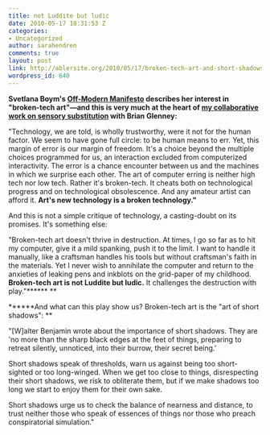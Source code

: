 ```yaml
---
title: not Luddite but ludic
date: 2010-05-17 18:31:53 Z
categories:
- Uncategorized
author: sarahendren
comments: true
layout: post
link: http://ablersite.org/2010/05/17/broken-tech-art-and-short-shadows/
wordpress_id: 640
---
```


**Svetlana Boym's [Off-Modern Manifesto](http://www.svetlanaboym.com/manifesto.htm) describes her interest in "broken-tech art"—and this is very much at the heart of [my collaborative work on sensory substitution](http://www.ablersite.com/2009/11/projects-search-task/) with Brian Glenney:**

"Technology, we are told, is wholly trustworthy, were              it not for the human factor. We seem to have gone full circle: to              be human means to err. Yet, this margin of error is our margin of              freedom. It's a choice beyond the multiple choices programmed for              us, an interaction excluded from computerized interactivity. The error              is a chance encounter between us and the machines in which we surprise              each other. The art of computer erring is neither high tech nor low              tech. Rather it's broken-tech. It cheats both on technological              progress and on technological obsolescence. And any amateur artist              can afford it. **Art's new technology is a broken technology."**

And this is not a simple critique of technology, a casting-doubt on its promises. It's something else:

"Broken-tech art doesn't thrive in destruction. At times,              I go so far as to hit my computer, give it a mild spanking, push it              to the limit. I want to handle it manually, like a craftsman handles              his tools but without craftsman's faith in the materials. Yet I never              wish to annihilate the computer and return to the anxieties of leaking              pens and inkblots on the grid-paper of my childhood. **Broken-tech              art is not Luddite but ludic.** It challenges the destruction              with play."****** **

******And what can this play show us? Broken-tech art is the "art of short shadows":
**

"[W]alter Benjamin              wrote about the importance of short shadows. They are 'no more              than the sharp black edges at the feet of things, preparing to retreat              silently, unnoticed, into their burrow, their secret being.'

Short shadows speak of thresholds, warn us against being too short-sighted              or too long-winged. When we get too close to things, disrespecting              their short shadows, we risk to obliterate them, but if we make shadows              too long we start to enjoy them for their own sake.

Short shadows              urge us to check the balance of nearness and distance, to trust neither              those who speak of essences of things nor those who preach conspiratorial              simulation."
